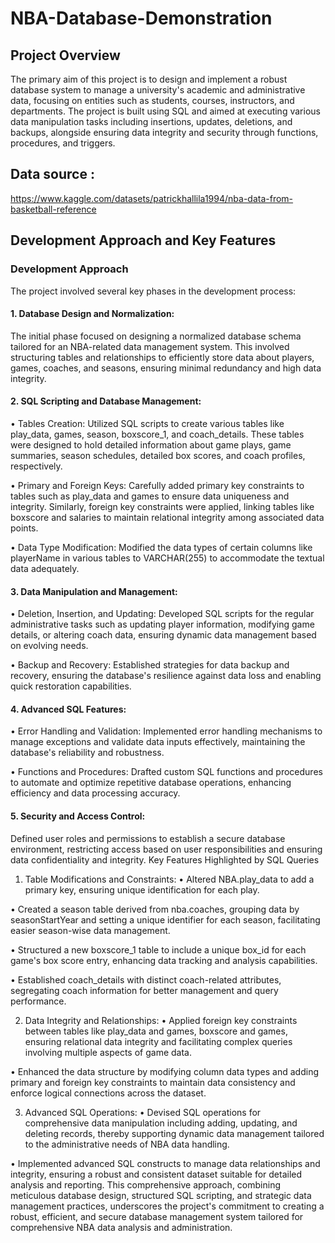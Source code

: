 # NBA-Database-Demonstration

## Project Overview
The primary aim of this project is to design and implement a robust database system to manage a university's academic and administrative data, focusing on entities such as students, courses, instructors, and departments.
The project is built using SQL and aimed at executing various data manipulation tasks including insertions, updates, deletions, and backups, alongside ensuring data integrity and security through functions, procedures, and triggers.

## Data source : 
https://www.kaggle.com/datasets/patrickhallila1994/nba-data-from-basketball-reference

## Development Approach and Key Features
### Development Approach
The project involved several key phases in the development process:
#### 1.	Database Design and Normalization: 
The initial phase focused on designing a normalized database schema tailored for an NBA-related data management system. This involved structuring tables and relationships to efficiently store data about players, games, coaches, and seasons, ensuring minimal redundancy and high data integrity.

#### 2.	SQL Scripting and Database Management:
•	Tables Creation: Utilized SQL scripts to create various tables like play_data, games, season, boxscore_1, and coach_details. These tables were designed to hold detailed information about game plays, game summaries, season schedules, detailed box scores, and coach profiles, respectively.

•	Primary and Foreign Keys: Carefully added primary key constraints to tables such as play_data and games to ensure data uniqueness and integrity. Similarly, foreign key constraints were applied, linking tables like boxscore and salaries to maintain relational integrity among associated data points.

•	Data Type Modification: Modified the data types of certain columns like playerName in various tables to VARCHAR(255) to accommodate the textual data adequately.

#### 3.	Data Manipulation and Management:
•	Deletion, Insertion, and Updating: Developed SQL scripts for the regular administrative tasks such as updating player information, modifying game details, or altering coach data, ensuring dynamic data management based on evolving needs.

•	Backup and Recovery: Established strategies for data backup and recovery, ensuring the database's resilience against data loss and enabling quick restoration capabilities.

#### 4.	Advanced SQL Features:
•	Error Handling and Validation: Implemented error handling mechanisms to manage exceptions and validate data inputs effectively, maintaining the database's reliability and robustness.

•	Functions and Procedures: Drafted custom SQL functions and procedures to automate and optimize repetitive database operations, enhancing efficiency and data processing accuracy.

#### 5.	Security and Access Control: 
Defined user roles and permissions to establish a secure database environment, restricting access based on user responsibilities and ensuring data confidentiality and integrity.
Key Features Highlighted by SQL Queries
1.	Table Modifications and Constraints:
  •	Altered NBA.play_data to add a primary key, ensuring unique identification for each play.

  •	Created a season table derived from nba.coaches, grouping data by seasonStartYear and setting a unique identifier for each season, facilitating easier season-wise data management.

  •	Structured a new boxscore_1 table to include a unique box_id for each game's box score entry, enhancing data tracking and analysis capabilities.

  •	Established coach_details with distinct coach-related attributes, segregating coach information for better management and query performance.

2.	Data Integrity and Relationships:
  •	Applied foreign key constraints between tables like play_data and games, boxscore and games, ensuring relational data integrity and facilitating complex queries involving multiple aspects of game data.

  •	Enhanced the data structure by modifying column data types and adding primary and foreign key constraints to maintain data consistency and enforce logical connections across the dataset.

3.	Advanced SQL Operations:
  •	Devised SQL operations for comprehensive data manipulation including adding, updating, and deleting records, thereby supporting dynamic data management tailored to the administrative needs of NBA data      handling.

  •	Implemented advanced SQL constructs to manage data relationships and integrity, ensuring a robust and consistent dataset suitable for detailed analysis and reporting.
  This comprehensive approach, combining meticulous database design, structured SQL scripting, and strategic data management practices, underscores the project's commitment to creating a robust, efficient,   and secure database management system tailored for comprehensive NBA data analysis and administration.
